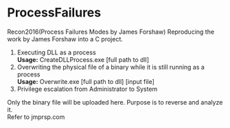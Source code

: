 # ProcessFailures
Recon2016(Process Failures Modes by James Forshaw)
Reproducing the work by James Forshaw into a C project.<br>
1) Executing DLL as a process<br>
<b>Usage:</b> CreateDLLProcess.exe [full path to dll]<br>
2) Overwriting the physical file of a binary while it is still running as a process<br>
<b>Usage:</b> Overwrite.exe [full path to dll] [input file]<br>
3) Privilege escalation from Administrator to System<br>

Only the binary file will be uploaded here. Purpose is to reverse and analyze it. <br>
Refer to jmprsp.com
